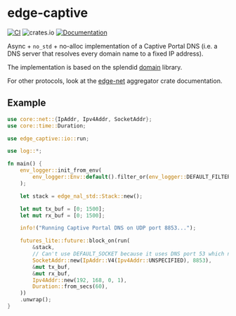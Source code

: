 # edge-captive

[![CI](https://github.com/ivmarkov/edge-net/actions/workflows/ci.yml/badge.svg)](https://github.com/ivmarkov/edge-net/actions/workflows/ci.yml)
![crates.io](https://img.shields.io/crates/v/edge-net.svg)
[![Documentation](https://docs.rs/edge-net/badge.svg)](https://docs.rs/edge-net)

Async + `no_std` + no-alloc implementation of a Captive Portal DNS (i.e. a DNS server that resolves every domain name to a fixed IP address).

The implementation is based on the splendid [domain](https://github.com/NLnetLabs/domain) library.

For other protocols, look at the [edge-net](https://github.com/ivmarkov/edge-net) aggregator crate documentation.

## Example

```rust
use core::net::{IpAddr, Ipv4Addr, SocketAddr};
use core::time::Duration;

use edge_captive::io::run;

use log::*;

fn main() {
    env_logger::init_from_env(
        env_logger::Env::default().filter_or(env_logger::DEFAULT_FILTER_ENV, "info"),
    );

    let stack = edge_nal_std::Stack::new();

    let mut tx_buf = [0; 1500];
    let mut rx_buf = [0; 1500];

    info!("Running Captive Portal DNS on UDP port 8853...");

    futures_lite::future::block_on(run(
        &stack,
        // Can't use DEFAULT_SOCKET because it uses DNS port 53 which needs root
        SocketAddr::new(IpAddr::V4(Ipv4Addr::UNSPECIFIED), 8853),
        &mut tx_buf,
        &mut rx_buf,
        Ipv4Addr::new(192, 168, 0, 1),
        Duration::from_secs(60),
    ))
    .unwrap();
}
```

